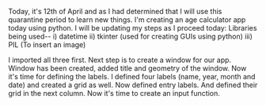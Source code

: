 Today, it's 12th of April and as I had determined that I will use this quarantine period to learn new things. I'm creating an age calculator app today using python. 
I will be updating my steps as I proceed today:
Libraries being used--
i) datetime 
ii) tkinter (used for creating GUIs using python)
iii) PIL (To insert an image)

I imported all three first. 
Next step is to create a window for our app. Window has been created, added title and geometry of the window. 
Now it's time for defining the labels. 
I defined four labels (name, year, month and date) and created a grid as well.
Now defined entry labels. And defined their grid in the next column.
Now it's time to create an input function. 
